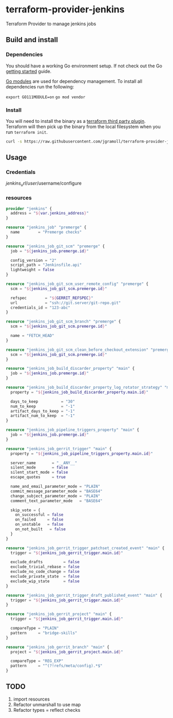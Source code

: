 # terraform-provider-jenkins
Terraform Provider to manage jenkins jobs

## Build and install ##

### Dependencies ###

You should have a working Go environment setup.  If not check out the Go [getting started](http://golang.org/doc/install) guide.

[Go modules](https://github.com/golang/go/wiki/Modules) are used for dependency management.  To install all dependencies run the following:

`export GO111MODULE=on`
`go mod vendor`

### Install ###

You will need to install the binary as a [terraform third party plugin](https://www.terraform.io/docs/configuration/providers.html#third-party-plugins).  Terraform will then pick up the binary from the local filesystem when you run `terraform init`.

```sh
curl -s https://raw.githubusercontent.com/jgramoll/terraform-provider-jenkins/master/install.sh | bash
```

## Usage ##

### Credentials ###

$jenkins_url/user/$username/configure

### resources ###

```terraform
provider "jenkins" {
  address = "${var.jenkins_address}"
}

resource "jenkins_job" "premerge" {
  name        = "Premerge checks"
}

resource "jenkins_job_git_scm" "premerge" {
  job = "${jenkins_job.premerge.id}"

  config_version = "2"
  script_path = "Jenkinsfile.api"
  lightweight = false
}

resource "jenkins_job_git_scm_user_remote_config" "premerge" {
  scm = "${jenkins_job_git_scm.premerge.id}"

  refspec        = "${GERRIT_REFSPEC}"
  url            = "ssh://git.server/git-repo.git"
  credentials_id = "123-abc"
}

resource "jenkins_job_git_scm_branch" "premerge" {
  scm = "${jenkins_job_git_scm.premerge.id}"

  name = "FETCH_HEAD"
}

resource "jenkins_job_git_scm_clean_before_checkout_extension" "premerge" {
  scm = "${jenkins_job_git_scm.premerge.id}"
}

resource "jenkins_job_build_discarder_property" "main" {
  job = "${jenkins_job.premerge.id}"
}

resource "jenkins_job_build_discarder_property_log_rotator_strategy" "main" {
  property = "${jenkins_job_build_discarder_property.main.id}"

  days_to_keep          = "30"
  num_to_keep           = "-1"
  artifact_days_to_keep = "-1"
  artifact_num_to_keep  = "-1"
}

resource "jenkins_job_pipeline_triggers_property" "main" {
  job = "${jenkins_job.premerge.id}"
}

resource "jenkins_job_gerrit_trigger" "main" {
  property = "${jenkins_job_pipeline_triggers_property.main.id}"

  server_name       = "__ANY__"
  silent_mode       = false
  silent_start_mode = false
  escape_quotes     = true

  name_and_email_parameter_mode = "PLAIN"
  commit_message_parameter_mode = "BASE64"
  change_subject_parameter_mode = "PLAIN"
  comment_text_parameter_mode   = "BASE64"

  skip_vote = {
    on_successful = false
    on_failed     = false
    on_unstable   = false
    on_not_built   = false
  }
}

resource "jenkins_job_gerrit_trigger_patchset_created_event" "main" {
  trigger = "${jenkins_job_gerrit_trigger.main.id}"

  exclude_drafts         = false
  exclude_trivial_rebase = false
  exclude_no_code_change = false
  exclude_private_state  = false
  exclude_wip_state      = false
}

resource "jenkins_job_gerrit_trigger_draft_published_event" "main" {
  trigger = "${jenkins_job_gerrit_trigger.main.id}"
}

resource "jenkins_job_gerrit_project" "main" {
  trigger = "${jenkins_job_gerrit_trigger.main.id}"

  compareType = "PLAIN"
  pattern     = "bridge-skills"
}

resource "jenkins_job_gerrit_branch" "main" {
  project = "${jenkins_job_gerrit_project.main.id}"

  compareType = "REG_EXP"
  pattern     = "^(?!refs/meta/config).*$"
}

```

## TODO

1. import resources
1. Refactor unmarshall to use map
1. Refactor types = reflect checks
